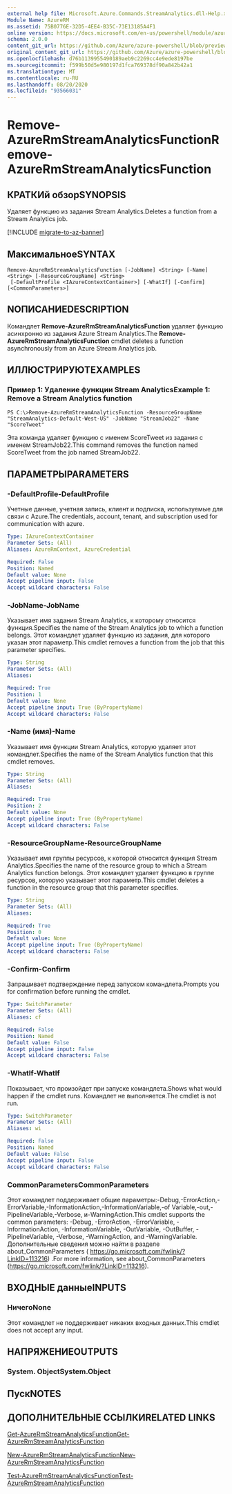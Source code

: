 ```yaml
---
external help file: Microsoft.Azure.Commands.StreamAnalytics.dll-Help.xml
Module Name: AzureRM
ms.assetid: 75B0776E-32D5-4EE4-B35C-73E13185A4F1
online version: https://docs.microsoft.com/en-us/powershell/module/azurerm.streamanalytics/remove-azurermstreamanalyticsfunction
schema: 2.0.0
content_git_url: https://github.com/Azure/azure-powershell/blob/preview/src/ResourceManager/StreamAnalytics/Commands.StreamAnalytics/help/Remove-AzureRmStreamAnalyticsFunction.md
original_content_git_url: https://github.com/Azure/azure-powershell/blob/preview/src/ResourceManager/StreamAnalytics/Commands.StreamAnalytics/help/Remove-AzureRmStreamAnalyticsFunction.md
ms.openlocfilehash: d76b1139955490189aeb9c2269cc4e9ede8197be
ms.sourcegitcommit: f599b50d5e980197d1fca769378df90a842b42a1
ms.translationtype: MT
ms.contentlocale: ru-RU
ms.lasthandoff: 08/20/2020
ms.locfileid: "93566031"
---
```

# <span data-ttu-id="372d5-101">Remove-AzureRmStreamAnalyticsFunction</span><span class="sxs-lookup"><span data-stu-id="372d5-101">Remove-AzureRmStreamAnalyticsFunction</span></span>

## <span data-ttu-id="372d5-102">КРАТКИй обзор</span><span class="sxs-lookup"><span data-stu-id="372d5-102">SYNOPSIS</span></span>
<span data-ttu-id="372d5-103">Удаляет функцию из задания Stream Analytics.</span><span class="sxs-lookup"><span data-stu-id="372d5-103">Deletes a function from a Stream Analytics job.</span></span>

[!INCLUDE [migrate-to-az-banner](../../includes/migrate-to-az-banner.md)]

## <span data-ttu-id="372d5-104">Максимальное</span><span class="sxs-lookup"><span data-stu-id="372d5-104">SYNTAX</span></span>

```
Remove-AzureRmStreamAnalyticsFunction [-JobName] <String> [-Name] <String> [-ResourceGroupName] <String>
 [-DefaultProfile <IAzureContextContainer>] [-WhatIf] [-Confirm] [<CommonParameters>]
```

## <span data-ttu-id="372d5-105">NОПИСАНИЕ</span><span class="sxs-lookup"><span data-stu-id="372d5-105">DESCRIPTION</span></span>
<span data-ttu-id="372d5-106">Командлет **Remove-AzureRmStreamAnalyticsFunction** удаляет функцию асинхронно из задания Azure Stream Analytics.</span><span class="sxs-lookup"><span data-stu-id="372d5-106">The **Remove-AzureRmStreamAnalyticsFunction** cmdlet deletes a function asynchronously from an Azure Stream Analytics job.</span></span>

## <span data-ttu-id="372d5-107">ИЛЛЮСТРИРУЮТ</span><span class="sxs-lookup"><span data-stu-id="372d5-107">EXAMPLES</span></span>

### <span data-ttu-id="372d5-108">Пример 1: Удаление функции Stream Analytics</span><span class="sxs-lookup"><span data-stu-id="372d5-108">Example 1: Remove a Stream Analytics function</span></span>
```
PS C:\>Remove-AzureRmStreamAnalyticsFunction -ResourceGroupName "StreamAnalytics-Default-West-US" -JobName "StreamJob22" -Name "ScoreTweet"
```

<span data-ttu-id="372d5-109">Эта команда удаляет функцию с именем ScoreTweet из задания с именем StreamJob22.</span><span class="sxs-lookup"><span data-stu-id="372d5-109">This command removes the function named ScoreTweet from the job named StreamJob22.</span></span>

## <span data-ttu-id="372d5-110">ПАРАМЕТРЫ</span><span class="sxs-lookup"><span data-stu-id="372d5-110">PARAMETERS</span></span>

### <span data-ttu-id="372d5-111">-DefaultProfile</span><span class="sxs-lookup"><span data-stu-id="372d5-111">-DefaultProfile</span></span>
<span data-ttu-id="372d5-112">Учетные данные, учетная запись, клиент и подписка, используемые для связи с Azure.</span><span class="sxs-lookup"><span data-stu-id="372d5-112">The credentials, account, tenant, and subscription used for communication with azure.</span></span>

```yaml
Type: IAzureContextContainer
Parameter Sets: (All)
Aliases: AzureRmContext, AzureCredential

Required: False
Position: Named
Default value: None
Accept pipeline input: False
Accept wildcard characters: False
```

### <span data-ttu-id="372d5-113">-JobName</span><span class="sxs-lookup"><span data-stu-id="372d5-113">-JobName</span></span>
<span data-ttu-id="372d5-114">Указывает имя задания Stream Analytics, к которому относится функция.</span><span class="sxs-lookup"><span data-stu-id="372d5-114">Specifies the name of the Stream Analytics job to which a function belongs.</span></span>
<span data-ttu-id="372d5-115">Этот командлет удаляет функцию из задания, для которого указан этот параметр.</span><span class="sxs-lookup"><span data-stu-id="372d5-115">This cmdlet removes a function from the job that this parameter specifies.</span></span>

```yaml
Type: String
Parameter Sets: (All)
Aliases: 

Required: True
Position: 1
Default value: None
Accept pipeline input: True (ByPropertyName)
Accept wildcard characters: False
```

### <span data-ttu-id="372d5-116">-Name (имя)</span><span class="sxs-lookup"><span data-stu-id="372d5-116">-Name</span></span>
<span data-ttu-id="372d5-117">Указывает имя функции Stream Analytics, которую удаляет этот командлет.</span><span class="sxs-lookup"><span data-stu-id="372d5-117">Specifies the name of the Stream Analytics function that this cmdlet removes.</span></span>

```yaml
Type: String
Parameter Sets: (All)
Aliases: 

Required: True
Position: 2
Default value: None
Accept pipeline input: True (ByPropertyName)
Accept wildcard characters: False
```

### <span data-ttu-id="372d5-118">-ResourceGroupName</span><span class="sxs-lookup"><span data-stu-id="372d5-118">-ResourceGroupName</span></span>
<span data-ttu-id="372d5-119">Указывает имя группы ресурсов, к которой относится функция Stream Analytics.</span><span class="sxs-lookup"><span data-stu-id="372d5-119">Specifies the name of the resource group to which a Stream Analytics function belongs.</span></span>
<span data-ttu-id="372d5-120">Этот командлет удаляет функцию в группе ресурсов, которую указывает этот параметр.</span><span class="sxs-lookup"><span data-stu-id="372d5-120">This cmdlet deletes a function in the resource group that this parameter specifies.</span></span>

```yaml
Type: String
Parameter Sets: (All)
Aliases: 

Required: True
Position: 0
Default value: None
Accept pipeline input: True (ByPropertyName)
Accept wildcard characters: False
```

### <span data-ttu-id="372d5-121">-Confirm</span><span class="sxs-lookup"><span data-stu-id="372d5-121">-Confirm</span></span>
<span data-ttu-id="372d5-122">Запрашивает подтверждение перед запуском командлета.</span><span class="sxs-lookup"><span data-stu-id="372d5-122">Prompts you for confirmation before running the cmdlet.</span></span>

```yaml
Type: SwitchParameter
Parameter Sets: (All)
Aliases: cf

Required: False
Position: Named
Default value: False
Accept pipeline input: False
Accept wildcard characters: False
```

### <span data-ttu-id="372d5-123">-WhatIf</span><span class="sxs-lookup"><span data-stu-id="372d5-123">-WhatIf</span></span>
<span data-ttu-id="372d5-124">Показывает, что произойдет при запуске командлета.</span><span class="sxs-lookup"><span data-stu-id="372d5-124">Shows what would happen if the cmdlet runs.</span></span>
<span data-ttu-id="372d5-125">Командлет не выполняется.</span><span class="sxs-lookup"><span data-stu-id="372d5-125">The cmdlet is not run.</span></span>

```yaml
Type: SwitchParameter
Parameter Sets: (All)
Aliases: wi

Required: False
Position: Named
Default value: False
Accept pipeline input: False
Accept wildcard characters: False
```

### <span data-ttu-id="372d5-126">CommonParameters</span><span class="sxs-lookup"><span data-stu-id="372d5-126">CommonParameters</span></span>
<span data-ttu-id="372d5-127">Этот командлет поддерживает общие параметры:-Debug,-ErrorAction,-ErrorVariable,-InformationAction,-InformationVariable,-of Variable,-out,-PipelineVariable,-Verbose, и-WarningAction.</span><span class="sxs-lookup"><span data-stu-id="372d5-127">This cmdlet supports the common parameters: -Debug, -ErrorAction, -ErrorVariable, -InformationAction, -InformationVariable, -OutVariable, -OutBuffer, -PipelineVariable, -Verbose, -WarningAction, and -WarningVariable.</span></span> <span data-ttu-id="372d5-128">Дополнительные сведения можно найти в разделе about_CommonParameters ( https://go.microsoft.com/fwlink/?LinkID=113216) .</span><span class="sxs-lookup"><span data-stu-id="372d5-128">For more information, see about_CommonParameters (https://go.microsoft.com/fwlink/?LinkID=113216).</span></span>

## <span data-ttu-id="372d5-129">ВХОДНЫЕ данные</span><span class="sxs-lookup"><span data-stu-id="372d5-129">INPUTS</span></span>

### <span data-ttu-id="372d5-130">Ничего</span><span class="sxs-lookup"><span data-stu-id="372d5-130">None</span></span>
<span data-ttu-id="372d5-131">Этот командлет не поддерживает никаких входных данных.</span><span class="sxs-lookup"><span data-stu-id="372d5-131">This cmdlet does not accept any input.</span></span>

## <span data-ttu-id="372d5-132">НАПРЯЖЕНИЕ</span><span class="sxs-lookup"><span data-stu-id="372d5-132">OUTPUTS</span></span>

### <span data-ttu-id="372d5-133">System. Object</span><span class="sxs-lookup"><span data-stu-id="372d5-133">System.Object</span></span>

## <span data-ttu-id="372d5-134">Пуск</span><span class="sxs-lookup"><span data-stu-id="372d5-134">NOTES</span></span>

## <span data-ttu-id="372d5-135">ДОПОЛНИТЕЛЬНЫЕ ССЫЛКИ</span><span class="sxs-lookup"><span data-stu-id="372d5-135">RELATED LINKS</span></span>

[<span data-ttu-id="372d5-136">Get-AzureRmStreamAnalyticsFunction</span><span class="sxs-lookup"><span data-stu-id="372d5-136">Get-AzureRmStreamAnalyticsFunction</span></span>](./Get-AzureRmStreamAnalyticsFunction.md)

[<span data-ttu-id="372d5-137">New-AzureRmStreamAnalyticsFunction</span><span class="sxs-lookup"><span data-stu-id="372d5-137">New-AzureRmStreamAnalyticsFunction</span></span>](./New-AzureRmStreamAnalyticsFunction.md)

[<span data-ttu-id="372d5-138">Test-AzureRmStreamAnalyticsFunction</span><span class="sxs-lookup"><span data-stu-id="372d5-138">Test-AzureRmStreamAnalyticsFunction</span></span>](./Test-AzureRmStreamAnalyticsFunction.md)



